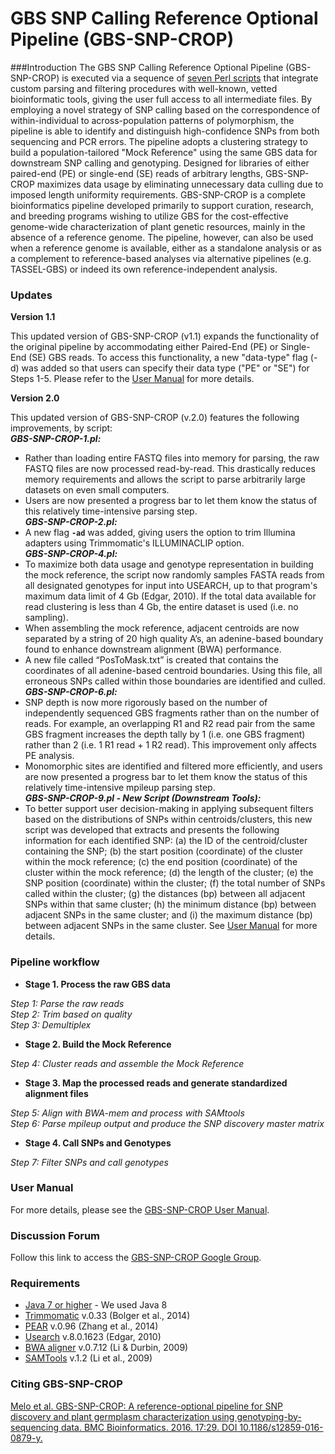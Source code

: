 # GBS SNP Calling Reference Optional Pipeline (GBS-SNP-CROP)

###Introduction
The GBS SNP Calling Reference Optional Pipeline (GBS-SNP-CROP) is executed via a sequence of [seven Perl scripts][4] that integrate custom parsing and filtering procedures with well-known, vetted bioinformatic tools, giving the user full access to all intermediate files. By employing a novel strategy of SNP calling based on the correspondence of within-individual to across-population patterns of polymorphism, the pipeline is able to identify and distinguish high-confidence SNPs from both sequencing and PCR errors. The pipeline adopts a clustering strategy to build a population-tailored "Mock Reference" using the same GBS data for downstream SNP calling and genotyping. Designed for libraries of either paired-end (PE) or single-end (SE) reads of arbitrary lengths, GBS-SNP-CROP maximizes data usage by eliminating unnecessary data culling due to imposed length uniformity requirements. GBS-SNP-CROP is a complete bioinformatics pipeline developed primarily to support curation, research, and breeding programs wishing to utilize GBS for the cost-effective genome-wide characterization of plant genetic resources, mainly in the absence of a reference genome. The pipeline, however, can also be used when a reference genome is available, either as a standalone analysis or as a complement to reference-based analyses via alternative pipelines (e.g. TASSEL-GBS) or indeed its own reference-independent analysis.

### Updates
**Version 1.1**

This updated version of GBS-SNP-CROP (v1.1) expands the functionality of the original pipeline by accommodating either Paired-End (PE) or Single-End (SE) GBS reads. To access this functionality, a new "data-type" flag (-d) was added so that users can specify their data type ("PE" or "SE") for Steps 1-5. Please refer to the [User Manual][2] for more details.

**Version 2.0**

This updated version of GBS-SNP-CROP (v.2.0) features the following improvements, by script:  
***GBS-SNP-CROP-1.pl:***  
* Rather than loading entire FASTQ files into memory for parsing, the raw FASTQ files are now processed read-by-read. This drastically reduces memory requirements and allows the script to parse arbitrarily large datasets on even small computers.  
* Users are now presented a progress bar to let them know the status of this relatively time-intensive parsing step.  
***GBS-SNP-CROP-2.pl:***  
* A new flag **```-ad```** was added, giving users the option to trim Illumina adapters using Trimmomatic's ILLUMINACLIP option.  
***GBS-SNP-CROP-4.pl:***  
* To maximize both data usage and genotype representation in building the mock reference, the script now randomly samples FASTA reads from all designated genotypes for input into USEARCH, up to that program's maximum data limit of 4 Gb (Edgar, 2010). If the total data available for read clustering is less than 4 Gb, the entire dataset is used (i.e. no sampling).   
* When assembling the mock reference, adjacent centroids are now separated by a string of 20 high quality A’s, an adenine-based boundary found to enhance downstream alignment (BWA) performance.  
* A new file called “PosToMask.txt” is created that contains the coordinates of all adenine-based centroid boundaries.  Using this file, all erroneous SNPs called within those boundaries are identified and culled.  
***GBS-SNP-CROP-6.pl:***  
* SNP depth is now more rigorously based on the number of independently sequenced GBS fragments rather than on the number of reads.  For example, an overlapping R1 and R2 read pair from the same GBS fragment increases the depth tally by 1 (i.e. one GBS fragment) rather than 2 (i.e. 1 R1 read + 1 R2 read).  This improvement only affects PE analysis.  
* Monomorphic sites are identified and filtered more efficiently, and users are now presented a progress bar to let them know the status of this relatively time-intensive mpileup parsing step.  
***GBS-SNP-CROP-9.pl - New Script (Downstream Tools):***    
* To better support user decision-making in applying subsequent filters based on the distributions of SNPs within centroids/clusters, this new script was developed that extracts and presents the following information for each identified SNP:
(a) the ID of the centroid/cluster containing the SNP; 
(b) the start position (coordinate) of the cluster within the mock reference;
(c) the end position (coordinate) of the cluster within the mock reference;
(d) the length of the cluster;
(e) the SNP position (coordinate) within the cluster; 
(f) the total number of SNPs called within the cluster; 
(g) the distances (bp) between all adjacent SNPs within that same cluster;
(h) the minimum distance (bp) between adjacent SNPs in the same cluster; and
(i) the maximum distance (bp) between adjacent SNPs in the same cluster.
See [User Manual][2] for more details.

### Pipeline workflow
* **Stage 1. Process the raw GBS data**

*Step 1: Parse the raw reads*  
*Step 2: Trim based on quality*   
*Step 3: Demultiplex*

* **Stage 2. Build the Mock Reference** 

*Step 4: Cluster reads and assemble the Mock Reference*

* **Stage 3. Map the processed reads and generate standardized alignment files**

*Step 5: Align with BWA-mem and process with SAMtools*  
*Step 6: Parse mpileup output and produce the SNP discovery master matrix*

* **Stage 4. Call SNPs and Genotypes**

*Step 7: Filter SNPs and call genotypes*

### User Manual
For more details, please see the [GBS-SNP-CROP User Manual][2].

### Discussion Forum
Follow this link to access the [GBS-SNP-CROP Google Group][5].

### Requirements
* [Java 7 or higher][6] - We used Java 8
* [Trimmomatic][7] v.0.33 (Bolger et al., 2014)
* [PEAR][8] v.0.96 (Zhang et al., 2014)
* [Usearch][9] v.8.0.1623 (Edgar, 2010)
* [BWA aligner][10] v.0.7.12 (Li & Durbin, 2009)
* [SAMTools][11] v.1.2 (Li et al., 2009)

### Citing GBS-SNP-CROP
[Melo et al. GBS-SNP-CROP: A reference-optional pipeline for SNP discovery and plant germplasm characterization using genotyping-by-sequencing data. BMC Bioinformatics. 2016. 17:29. DOI 10.1186/s12859-016-0879-y.][1]

[1]:https://bmcbioinformatics.biomedcentral.com/articles/10.1186/s12859-016-0879-y
[2]:https://github.com/halelab/GBS-SNP-CROP/wiki
[3]:http://www.halelab.org
[4]:https://github.com/halelab/GBS-SNP-CROP/tree/master/GBS-SNP-CROP-scripts
[5]:https://groups.google.com/forum/#!forum/gbs-snp-crop
[6]:https://www.java.com/en/
[7]:http://www.usadellab.org/cms/?page=trimmomatic
[8]:http://sco.h-its.org/exelixis/web/software/pear/
[9]: http://www.drive5.com/usearch/
[10]:http://bio-bwa.sourceforge.net
[11]:http://samtools.sourceforge.net
